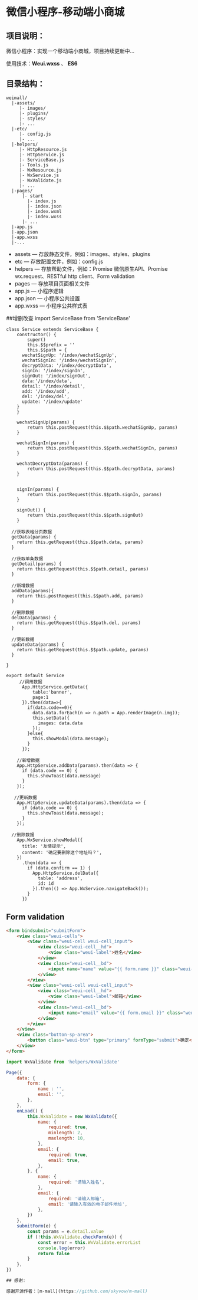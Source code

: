 # 微信小程序-移动端小商城

## 项目说明：

微信小程序：实现一个移动端小商城，项目持续更新中...

使用技术：**Weui.wxss** 、 **ES6**

## 目录结构：

```
weimall/
  |-assets/
     |- images/
     |- plugins/
     |- styles/
     |- ...
  |-etc/
     |- config.js
     |- ...
  |-helpers/
     |- HttpResource.js
     |- HttpService.js
     |- ServiceBase.js
     |- Tools.js
     |- WxResource.js
     |- WxService.js
     |- WxValidate.js
     |- ...
  |-pages/
      |- start
        |- index.js
        |- index.json
        |- index.wxml
        |- index.wxss
      |- ...
  |-app.js
  |-app.json
  |-app.wxss
  |-...
```

- assets — 存放静态文件，例如：images、styles、plugins
- etc — 存放配置文件，例如：config.js
- helpers — 存放帮助文件，例如：Promise 微信原生API、Promise wx.request、RESTful http client、Form validation
- pages — 存放项目页面相关文件
- app.js — 小程序逻辑
- app.json — 小程序公共设置
- app.wxss — 小程序公共样式表


##增删改查
    import ServiceBase from 'ServiceBase'
    
    class Service extends ServiceBase {
    	constructor() {
    		super()
    		this.$$prefix = ''
    		this.$$path = {
          wechatSignUp: '/index/wechatSignUp',
          wechatSignIn: '/index/wechatSignIn',
          decryptData: '/index/decryptData',
          signIn: '/index/signIn',
          signOut: '/index/signOut',
          data:'/index/data',
          detail: '/index/detail',
          add: '/index/add', 
          del: '/index/del', 
          update: '/index/update'
        }
    	}
    
    	wechatSignUp(params) {
    		return this.postRequest(this.$$path.wechatSignUp, params)
    	}
    
    	wechatSignIn(params) {
    		return this.postRequest(this.$$path.wechatSignIn, params)
    	}
    
    	wechatDecryptData(params) {
    		return this.postRequest(this.$$path.decryptData, params)
    	}
    	
      
    	signIn(params) {
    		return this.postRequest(this.$$path.signIn, params) 
    	}
    
    	signOut() {
    		return this.postRequest(this.$$path.signOut) 
    	}
    
      //获取表格分页数据
      getData(params) {
        return this.getRequest(this.$$path.data, params)
      }
    
      //获取单条数据
      getDetail(params) {
        return this.getRequest(this.$$path.detail, params)
      }
      
      //新增数据
      addData(params){
        return this.postRequest(this.$$path.add, params)
      }
    
      //删除数据
      delData(params) {
        return this.getRequest(this.$$path.del, params)
      }
      
      //更新数据
      updateData(params) {
        return this.getRequest(this.$$path.update, params)
      }
    	
    }
    
    export default Service
         //调用数据
          App.HttpService.getData({
              table:'banner',
              page:1
          }).then(data=>{
            if(data.code==0){
              data.data.forEach(n => n.path = App.renderImage(n.img));
              this.setData({
                images: data.data
              });
            }else{
              this.showModal(data.message);
            }
          });
    
        //新增数据
        App.HttpService.addData(params).then(data => {
          if (data.code == 0) {
            this.showToast(data.message)
          }
        }); 
    
       //更新数据
        App.HttpService.updateData(params).then(data => {
          if (data.code == 0) {
            this.showToast(data.message);
          }
        });
    
      //删除数据
        App.WxService.showModal({
          title: '友情提示',
          content: '确定要删除这个地址吗？',
        })
          .then(data => {
            if (data.confirm == 1) {
              App.HttpService.delData({
                table: 'address',
                id: id
              }).then(() => App.WxService.navigateBack());
            }
          })

## Form validation

```html
<form bindsubmit="submitForm">
    <view class="weui-cells">
        <view class="weui-cell weui-cell_input">
            <view class="weui-cell__hd">
                <view class="weui-label">姓名</view>
            </view>
            <view class="weui-cell__bd">
                <input name="name" value="{{ form.name }}" class="weui-input" type="text" placeholder="请输入姓名" />
            </view>
        </view>
        <view class="weui-cell weui-cell_input">
            <view class="weui-cell__hd">
                <view class="weui-label">邮箱</view>
            </view>
            <view class="weui-cell__bd">
                <input name="email" value="{{ form.email }}" class="weui-input" type="text" placeholder="请输入邮箱" />
            </view>
        </view>
    </view>
    <view class="button-sp-area">
        <button class="weui-btn" type="primary" formType="submit">确定</button>
    </view>
</form>
```

```js
import WxValidate from 'helpers/WxValidate'

Page({
    data: {
    	form: {
			name : '', 
			email: '', 
        },
    },
    onLoad() {
    	this.WxValidate = new WxValidate({
			name: {
				required: true, 
				minlength: 2, 
				maxlength: 10, 
			},
			email: {
				required: true, 
				email: true, 
			},
		}, {
			name: {
				required: '请输入姓名', 
			},
			email: {
				required: '请输入邮箱', 
				email: '请输入有效的电子邮件地址', 
			},
		})
    },
	submitForm(e) {
		const params = e.detail.value
		if (!this.WxValidate.checkForm(e)) {
			const error = this.WxValidate.errorList
			console.log(error)
			return false
		}
	},
})

## 感谢:

感谢开源作者：[m-mall](https://github.com/skyvow/m-mall)


